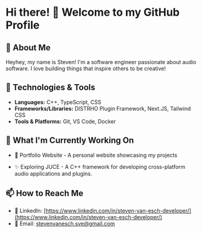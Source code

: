 # Hi there! 👋 Welcome to my GitHub Profile

## 🚀 About Me

Heyhey, my name is Steven! I'm a software engineer passionate about audio software. I love building things that inspire others to be creative!

## 🔧 Technologies & Tools

- **Languages:** C++, TypeScript, CSS
- **Frameworks/Libraries:** DISTRHO Plugin Framework, Next.JS, Tailwind CSS
- **Tools & Platforms:** Git, VS Code, Docker

## 📌 What I'm Currently Working On

- 🚀 Portfolio Website - A personal website showcasing my projects

- ✨ Exploring JUCE - A C++ framework for developing cross-platform audio applications and plugins.

## 📫 How to Reach Me

- 💼 LinkedIn: [https://www.linkedin.com/in/steven-van-esch-developer/](https://www.linkedin.com/in/steven-van-esch-developer/)
- 📧 Email: [stevenvanesch.sve@gmail.com](mailto:stevenvanesch.sve@gmail.com)


